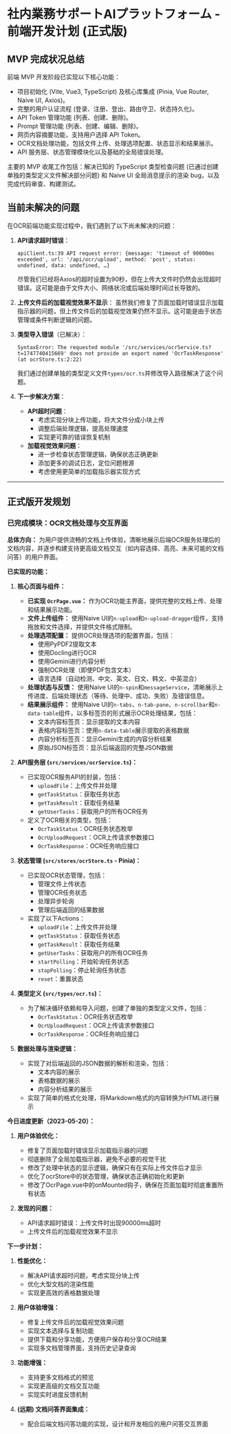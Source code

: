 # 社内業務サポートAIプラットフォーム - 前端开发计划 (正式版)

## MVP 完成状况总结

前端 MVP 开发阶段已实现以下核心功能：
- 项目初始化 (Vite, Vue3, TypeScript) 及核心库集成 (Pinia, Vue Router, Naive UI, Axios)。
- 完整的用户认证流程 (登录、注册、登出、路由守卫、状态持久化)。
- API Token 管理功能 (列表、创建、删除)。
- Prompt 管理功能 (列表、创建、编辑、删除)。
- 网页内容摘要功能，支持用户选择 API Token。
- OCR文档处理功能，包括文件上传、处理选项配置、状态显示和结果展示。
- API 服务层、状态管理模块化以及基础的全局错误处理。

主要的 MVP 收尾工作包括：解决已知的 TypeScript 类型检查问题 (已通过创建单独的类型定义文件解决部分问题) 和 Naive UI 全局消息提示的渲染 bug，以及完成代码审查、构建测试。

## 当前未解决的问题

在OCR前端功能实现过程中，我们遇到了以下尚未解决的问题：

1. **API请求超时错误**：
   ```
   apiClient.ts:39 API request error: {message: 'timeout of 90000ms exceeded', url: '/api/ocr/upload', method: 'post', status: undefined, data: undefined, …}
   ```

   尽管我们已经将Axios的超时设置为90秒，但在上传大文件时仍然会出现超时错误。这可能是由于文件大小、网络状况或后端处理时间过长导致的。

2. **上传文件后的加载视觉效果不显示**：
   虽然我们修复了页面加载时错误显示加载指示器的问题，但上传文件后的加载视觉效果仍然不显示。这可能是由于状态管理或条件判断逻辑的问题。

3. **类型导入错误**（已解决）：
   ```
   SyntaxError: The requested module '/src/services/ocrService.ts?t=1747740415669' does not provide an export named 'OcrTaskResponse' (at ocrStore.ts:2:22)
   ```

   我们通过创建单独的类型定义文件`types/ocr.ts`并修改导入路径解决了这个问题。

4. **下一步解决方案**：
   - **API超时问题**：
     - 考虑实现分块上传功能，将大文件分成小块上传
     - 调整后端处理逻辑，提高处理速度
     - 实现更可靠的错误恢复机制
   - **加载视觉效果问题**：
     - 进一步检查状态管理逻辑，确保状态正确更新
     - 添加更多的调试日志，定位问题根源
     - 考虑使用更简单的加载指示器实现方式

---

## 正式版开发规划

### 已完成模块：OCR文档处理与交互界面

**总体方向：**
为用户提供流畅的文档上传体验，清晰地展示后端OCR服务处理后的文档内容，并逐步构建支持更高级文档交互（如内容选择、高亮、未来可能的文档问答）的用户界面。

**已实现的功能：**

1.  **核心页面与组件：**
    *   **已实现 `OcrPage.vue`：** 作为OCR功能主界面，提供完整的文档上传、处理和结果展示功能。
    *   **文件上传组件：** 使用Naive UI的`n-upload`和`n-upload-dragger`组件，支持拖放和文件选择，并提供文件格式限制。
    *   **处理选项配置：** 提供OCR处理选项的配置界面，包括：
        *   使用PyPDF2提取文本
        *   使用Docling进行OCR
        *   使用Gemini进行内容分析
        *   强制OCR处理（即使PDF包含文本）
        *   语言选择（自动检测、中文、英文、日文、韩文、中英混合）
    *   **处理状态与反馈：** 使用Naive UI的`n-spin`和`messageService`，清晰展示上传进度、后端处理状态（等待、处理中、成功、失败）及错误信息。
    *   **结果展示组件：** 使用Naive UI的`n-tabs`、`n-tab-pane`、`n-scrollbar`和`n-data-table`组件，以多标签页的形式展示OCR处理结果，包括：
        *   文本内容标签页：显示提取的文本内容
        *   表格内容标签页：使用`n-data-table`展示提取的表格数据
        *   内容分析标签页：显示Gemini生成的内容分析结果
        *   原始JSON标签页：显示后端返回的完整JSON数据

2.  **API服务层 (`src/services/ocrService.ts`)：**
    *   已实现OCR服务API的封装，包括：
        *   `uploadFile`：上传文件并处理
        *   `getTaskStatus`：获取任务状态
        *   `getTaskResult`：获取任务结果
        *   `getUserTasks`：获取用户的所有OCR任务
    *   定义了OCR相关的类型，包括：
        *   `OcrTaskStatus`：OCR任务状态枚举
        *   `OcrUploadRequest`：OCR上传请求参数接口
        *   `OcrTaskResponse`：OCR任务响应接口

3.  **状态管理 (`src/stores/ocrStore.ts` - Pinia)：**
    *   已实现OCR状态管理，包括：
        *   管理文件上传状态
        *   管理OCR任务状态
        *   处理异步轮询
        *   管理后端返回的结果数据
    *   实现了以下Actions：
        *   `uploadFile`：上传文件并处理
        *   `getTaskStatus`：获取任务状态
        *   `getTaskResult`：获取任务结果
        *   `getUserTasks`：获取用户的所有OCR任务
        *   `startPolling`：开始轮询任务状态
        *   `stopPolling`：停止轮询任务状态
        *   `reset`：重置状态

4.  **类型定义 (`src/types/ocr.ts`)：**
    *   为了解决循环依赖和导入问题，创建了单独的类型定义文件，包括：
        *   `OcrTaskStatus`：OCR任务状态枚举
        *   `OcrUploadRequest`：OCR上传请求参数接口
        *   `OcrTaskResponse`：OCR任务响应接口

5.  **数据处理与渲染逻辑：**
    *   实现了对后端返回的JSON数据的解析和渲染，包括：
        *   文本内容的展示
        *   表格数据的展示
        *   内容分析结果的展示
    *   实现了简单的格式化处理，将Markdown格式的内容转换为HTML进行展示

**今日进度更新（2023-05-20）：**

1. **用户体验优化：**
   * 修复了页面加载时错误显示加载指示器的问题
   * 彻底删除了全局加载指示器，避免不必要的视觉干扰
   * 修改了处理中状态的显示逻辑，确保只有在实际上传文件后才显示
   * 优化了ocrStore中的状态管理，确保状态正确初始化和更新
   * 修改了OcrPage.vue中的onMounted钩子，确保在页面加载时彻底重置所有状态

2. **发现的问题：**
   * API请求超时错误：上传文件时出现90000ms超时
   * 上传文件后的加载视觉效果不显示

**下一步计划：**

1.  **性能优化：**
    *   解决API请求超时问题，考虑实现分块上传
    *   优化大型文档的渲染性能
    *   实现更高效的表格数据处理

2.  **用户体验增强：**
    *   修复上传文件后的加载视觉效果问题
    *   实现文本选择与复制功能
    *   提供下载和分享功能，方便用户保存和分享OCR结果
    *   实现多文档管理界面，支持历史记录查询

3.  **功能增强：**
    *   支持更多文档格式的预览
    *   实现更高级的文档交互功能
    *   实现实时进度反馈机制

4.  **(远期) 文档问答界面集成：**
    *   配合后端文档问答功能的实现，设计和开发相应的用户问答交互界面